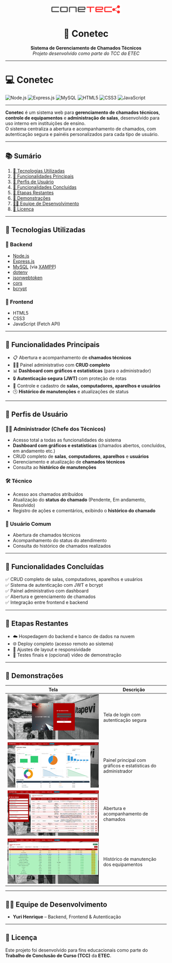 <p align="center">
  <img src="./prints/logo.png" alt="Logo Conetec" width="220"/>
</p>

<h1 align="center">🧰 Conetec</h1>
<p align="center">
  <strong>Sistema de Gerenciamento de Chamados Técnicos</strong><br>
  <em>Projeto desenvolvido como parte do TCC da ETEC</em>
</p>

---

# 💻 Conetec

![Node.js](https://img.shields.io/badge/Node.js-339933?style=flat&logo=nodedotjs&logoColor=white)
![Express.js](https://img.shields.io/badge/Express.js-000000?style=flat&logo=express&logoColor=white)
![MySQL](https://img.shields.io/badge/MySQL-00758F?style=flat&logo=mysql&logoColor=white)
![HTML5](https://img.shields.io/badge/HTML5-E34F26?style=flat&logo=html5&logoColor=white)
![CSS3](https://img.shields.io/badge/CSS3-1572B6?style=flat&logo=css3&logoColor=white)
![JavaScript](https://img.shields.io/badge/JavaScript-F7DF1E?style=flat&logo=javascript&logoColor=black)

---

**Conetec** é um sistema web para **gerenciamento de chamados técnicos**, **controle de equipamentos** e **administração de salas**, desenvolvido para uso interno em instituições de ensino.  
O sistema centraliza a abertura e acompanhamento de chamados, com autenticação segura e painéis personalizados para cada tipo de usuário.

---

## 📚 Sumário

1. [🚀 Tecnologias Utilizadas](#-tecnologias-utilizadas)  
2. [🧩 Funcionalidades Principais](#-funcionalidades-principais)  
3. [👥 Perfis de Usuário](#-perfis-de-usuário)  
4. [🧪 Funcionalidades Concluídas](#-funcionalidades-concluídas)  
5. [🔄 Etapas Restantes](#-etapas-restantes)  
6. [📸 Demonstrações](#-demonstrações)  
7. [👨‍💻 Equipe de Desenvolvimento](#-equipe-de-desenvolvimento)  
8. [📄 Licença](#-licença)  

---

## 🚀 Tecnologias Utilizadas

### 🧠 Backend
- [Node.js](https://nodejs.org/)
- [Express.js](https://expressjs.com/)
- [MySQL](https://www.mysql.com/) (via [XAMPP](https://www.apachefriends.org/pt_br/index.html))
- [dotenv](https://www.npmjs.com/package/dotenv)
- [jsonwebtoken](https://www.npmjs.com/package/jsonwebtoken)
- [cors](https://www.npmjs.com/package/cors)
- [bcrypt](https://www.npmjs.com/package/bcrypt)

### 🎨 Frontend
- HTML5  
- CSS3  
- JavaScript (Fetch API)

---

## 🧩 Funcionalidades Principais

- 📋 Abertura e acompanhamento de **chamados técnicos**
- 🧑‍💼 Painel administrativo com **CRUD completo**
- 📊 **Dashboard com gráficos e estatísticas** (para o administrador)
- 🔒 **Autenticação segura (JWT)** com proteção de rotas
- 💾 Controle e cadastro de **salas, computadores, aparelhos e usuários**
- 🕓 **Histórico de manutenções** e atualizações de status

---

## 👥 Perfis de Usuário

### 👨‍💼 Administrador (Chefe dos Técnicos)
- Acesso total a todas as funcionalidades do sistema  
- **Dashboard com gráficos e estatísticas** (chamados abertos, concluídos, em andamento etc.)  
- CRUD completo de **salas**, **computadores**, **aparelhos** e **usuários**  
- Gerenciamento e atualização de **chamados técnicos**  
- Consulta ao **histórico de manutenções**  

### 🛠️ Técnico
- Acesso aos chamados atribuídos  
- Atualização do **status do chamado** (Pendente, Em andamento, Resolvido)  
- Registro de ações e comentários, exibindo o **histórico do chamado**  

### 👤 Usuário Comum
- Abertura de chamados técnicos  
- Acompanhamento do status do atendimento  
- Consulta do histórico de chamados realizados  

---

## 🧪 Funcionalidades Concluídas
✅ CRUD completo de salas, computadores, aparelhos e usuários  
✅ Sistema de autenticação com JWT e bcrypt  
✅ Painel administrativo com dashboard  
✅ Abertura e gerenciamento de chamados  
✅ Integração entre frontend e backend  

---

## 🔄 Etapas Restantes
- ☁️ Hospedagem do backend e banco de dados na nuvem  
- 🌐 Deploy completo (acesso remoto ao sistema)  
- 📱 Ajustes de layout e responsividade  
- 🧪 Testes finais e (opcional) vídeo de demonstração  


---


## 📸 Demonstrações

| Tela | Descrição |
|------|------------|
| ![Login](./prints/login.png) | Tela de login com autenticação segura |
| ![Dashboard](./prints/dashboardAdmin.png) | Painel principal com gráficos e estatísticas do administrador |
| ![Chamado](./prints/chamado.png) | Abertura e acompanhamento de chamados |
| ![Histórico](./prints/historico.png) | Histórico de manutenção dos equipamentos |


---

## 👨‍💻 Equipe de Desenvolvimento
- **Yuri Henrique** – Backend, Frontend & Autenticação  

---

## 📄 Licença
Este projeto foi desenvolvido para fins educacionais como parte do **Trabalho de Conclusão de Curso (TCC)** da **ETEC**.
